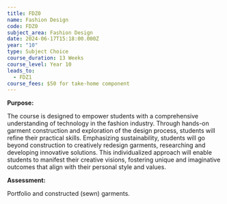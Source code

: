 ```yaml
---
title: FDZ0
name: Fashion Design
code: FDZ0
subject_area: Fashion Design
date: 2024-06-17T15:18:00.000Z
year: "10"
type: Subject Choice
course_duration: 13 Weeks
course_level: Year 10
leads_to:
  - FDZ1
course_fees: $50 for take-home component
---
```

**Purpose:**

The course is designed to empower students with a comprehensive understanding of technology in the fashion industry. Through hands-on garment construction and exploration of the design process, students will refine their practical skills. Emphasizing sustainability, students will go beyond construction to creatively redesign garments, researching and developing innovative solutions. This individualized approach will enable students to manifest their creative visions, fostering unique and imaginative outcomes that align with their personal style and values. 

**Assessment:**

Portfolio and constructed (sewn) garments.
